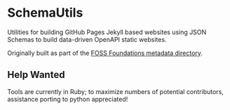 # SchemaUtils
Utilities for building GitHub Pages Jekyll based websites using JSON Schemas to build data-driven OpenAPI static websites.

Originally built as part of the [FOSS Foundations metadata directory](https://fossfoundation.info/data).

## Help Wanted

Tools are currently in Ruby; to maximize numbers of potential contributors, assistance porting to python appreciated!
